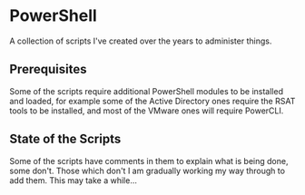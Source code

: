 # PowerShell

A collection of scripts I've created over the years to administer things.

## Prerequisites

Some of the scripts require additional PowerShell modules to be installed and loaded, for example some of the Active Directory ones require the RSAT tools to be installed, and most of the VMware ones will require PowerCLI.

## State of the Scripts

Some of the scripts have comments in them to explain what is being done, some don't. Those which don't I am gradually working my way through to add them. This may take a while...
